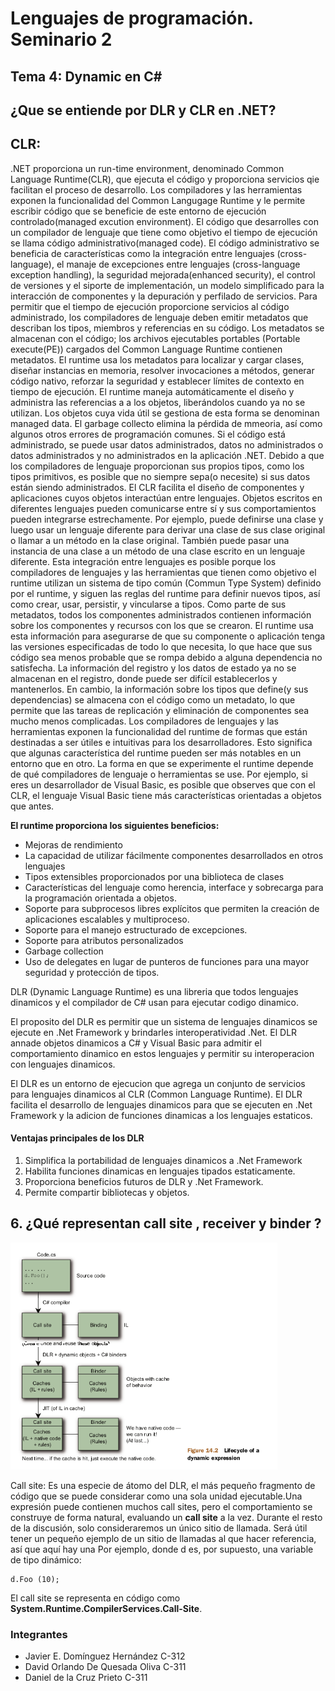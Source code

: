 # Lenguajes de programación. Seminario 2

## Tema 4: Dynamic en C#

## ¿Que se entiende por DLR y CLR en .NET?


## CLR:
  .NET proporciona un run-time environment, denominado Common Language Runtime(CLR), que ejecuta el código y proporciona servicios qie facilitan el proceso de desarrollo. Los compiladores y las herramientas exponen la funcionalidad del Common Langugage Runtime y le permite escribir código que se beneficie de este entorno de ejecución controlado(managed excution environment). El código que desarrolles con un compilador de lenguaje que tiene como objetivo el tiempo de ejecución se llama código administrativo(managed code). El código administrativo se beneficia de características como la integración entre lenguajes (cross-language), el manaje de excepciones entre lenguajes (cross-language exception handling), la seguridad mejorada(enhanced security), el control de versiones y el siporte de implementación, un modelo simplificado para la interacción de componentes y la depuración y perfilado de servicios. Para permitir que el tiempo de ejecución proporcione servicios al código administrado, los compiladores de lenguaje deben emitir metadatos que describan los tipos, miembros y referencias en su código. Los metadatos se almacenan con el código; los archivos ejecutables portables (Portable execute(PE)) cargados del Common Language Runtime contienen metadatos. El runtime usa los metadatos para localizar y cargar clases, diseñar instancias en memoria, resolver invocaciones a métodos, generar código nativo, reforzar la seguridad y establecer límites de contexto en tiempo de ejecución. El runtime maneja automáticamente el diseño y administra las referencias a
  a los objetos, liberándolos cuando ya no se utilizan. Los objetos cuya vida útil se gestiona de esta forma se denominan managed data. El garbage collecto elimina la pérdida de mmeoria, así como algunos otros errores de programación comunes. Si el código está administrado, se puede usar datos administrados, datos no administrados o datos administrados y no administrados en la aplicación .NET. Debido a que los compiladores de lenguaje proporcionan sus propios tipos, como los tipos primitivos, es posible que no siempre sepa(o necesite) si sus datos están siendo administrados. El CLR facilita el diseño de componentes y aplicaciones cuyos objetos interactúan entre lenguajes. Objetos escritos en diferentes lenguajes pueden comunicarse entre sí y sus comportamientos pueden integrarse estrechamente. Por ejemplo, puede definirse una clase y luego usar un lenguaje diferente para derivar una clase de sus clase original o llamar a un método en la clase original. También puede pasar una instancia de una clase a un método de una clase escrito en un lenguaje diferente. Esta integración entre lenguajes  es posible  porque los compiladores de lenguajes y las herramientas que tienen como objetivo el runtime utilizan un sistema de tipo común (Commun Type System) definido por el runtime, y siguen las reglas del runtime para definir nuevos tipos, así como crear, usar, persistir, y vincularse a tipos. Como parte de sus metadatos, todos los componentes administrados contienen información sobre los componentes y recursos con los que se crearon. El runtime usa esta información para asegurarse de que su componente o aplicación tenga las versiones especificadas de todo lo que necesita, lo que hace que sus código sea menos probable que se rompa debido a alguna dependencia no satisfecha. La información del registro y los datos de estado ya no se almacenan en el registro, donde puede ser difícil establecerlos y mantenerlos.  En cambio, la información sobre los tipos que define(y sus dependencias) se almacena con el código como un metadato, lo que permite que las tareas de replicación  y eliminación de componentes sea mucho menos complicadas. Los compiladores de lenguajes y las herramientas exponen la funcionalidad del runtime de formas que están destinadas a ser útiles e intuitivas para  los desarrolladores. Esto significa que algunas característica del runtime pueden ser más notables en un entorno que en otro. La forma en que se experimente el runtime depende de qué compiladores de lenguaje o herramientas se use. Por ejemplo, si eres un desarrollador de Visual Basic, es posible que observes que con el CLR, el lenguaje Visual Basic tiene más características orientadas a objetos que antes.
  
  **El runtime proporciona los siguientes beneficios:**

  * Mejoras de rendimiento
  * La capacidad de utilizar fácilmente componentes desarrollados en otros lenguajes
  * Tipos extensibles proporcionados por una biblioteca de clases
  * Características del lenguaje como herencia, interface y sobrecarga para la programación orientada a objetos.
  * Soporte para subprocesos libres explícitos que permiten la creación de aplicaciones escalables y multiproceso.
  * Soporte para el manejo estructurado de excepciones.
  * Soporte para atributos personalizados
  * Garbage collection
  * Uso de delegates en lugar de punteros de funciones para una mayor seguridad y protección de tipos. 





  DLR (Dynamic Language Runtime) es una libreria que todos lenguajes dinamicos y el compilador de C# usan para ejecutar codigo dinamico.

  El proposito del DLR es permitir que un sistema de lenguajes dinamicos se ejecute en .Net Framework y brindarles interoperatividad .Net. El DLR annade objetos dinamicos a C# y Visual Basic para admitir el comportamiento dinamico en estos lenguajes y permitir su interoperacion con lenguajes dinamicos.

  El DLR es un entorno de ejecucion que agrega un conjunto de servicios para lenguajes dinamicos al CLR (Common Language Runtime). El DLR facilita el desarrollo de lenguajes dinamicos para que se ejecuten en .Net Framework y la adicion de funciones dinamicas a los lenguajes estaticos.

  #### Ventajas principales de los DLR

  1. Simplifica la portabilidad de lenguajes dinamicos a .Net Framework
  2. Habilita funciones dinamicas en lenguajes tipados estaticamente.
  3. Proporciona beneficios futuros de DLR y .Net Framework.
  4. Permite compartir bibliotecas y objetos.


## 6. ¿Qué representan call site , receiver y binder ?

<img src="./imgs/img1.png" style="zoom: 67%;" />
 
Call site:
Es una especie de átomo del DLR, el más pequeño
fragmento de código que se puede considerar como una sola unidad ejecutable.Una expresión puede
contienen muchos call sites, pero el comportamiento se construye de forma natural, evaluando un **call
site** a la vez. Durante el resto de la discusión, solo consideraremos un único sitio de llamada.
Será útil tener un pequeño ejemplo de un sitio de llamadas al que hacer referencia, así que aquí hay una
Por ejemplo, donde d es, por supuesto, una variable de tipo dinámico:
```
d.Foo (10);
```

El call site se representa en código como **System.Runtime.CompilerServices.Call-Site<T>**.




### Integrantes

- Javier E. Domínguez Hernández C-312
- David Orlando De Quesada Oliva C-311
- Daniel de la Cruz Prieto C-311

